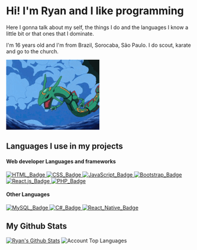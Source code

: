 <html lang="pt-br">
    <body>
        <h1>Hi! I'm Ryan and I like programming</h1>
        <p>Here I gonna talk about my self, the things I do and the languages I know a little bit or that ones that I dominate.</p>
        <p>I'm 16 years old and I'm from Brazil, Sorocaba, São Paulo. I do scout, karate and go to the church.</p>
        <img src="source/rayquaza.gif" alt="rayquaza-gif" width="50%">
        <h2>Languages I use in my projects</h2>
        <h4>Web developer Languages and frameworks</h4>
        <a href="https://developer.mozilla.org/en-US/docs/Web/HTML">
            <img src="https://img.shields.io/badge/HTML--ff883e?style=for-the-badge&labelColor=ffffff&logo=html5" alt="HTML_Badge">
        </a>
        <a href="https://developer.mozilla.org/en-US/docs/Web/CSS">
            <img src="https://img.shields.io/badge/CSS--2965f1?style=for-the-badge&labelColor=2965f1&logo=css3" alt="CSS_Badge">
        </a>
        <a href="https://developer.mozilla.org/en-US/docs/Web/JavaScript">
            <img src="https://img.shields.io/badge/JavaScript--f0db4f?style=for-the-badge&labelColor=323330&logo=javascript" alt="JavaScript_Badge">
        </a>
        <a href="https://getbootstrap.com/docs/5.3/getting-started/introduction/">
            <img src="https://img.shields.io/badge/Bootstrap5--712cf9?style=for-the-badge&labelColor=4c0bce&logo=bootstrap" alt="Bootstrap_Badge">
        </a>
        <a href="https://react.dev/learn">
            <img src="https://img.shields.io/badge/React.js--88dded?style=for-the-badge&labelColor=+%234c768d&logo=react" alt="React.js_Badge">
        </a>
        <a href="https://www.php.net/docs.php">
            <img src="https://img.shields.io/badge/PHP--8993be?style=for-the-badge&labelColor=232531&logo=php" alt="PHP_Badge">
        </a>
        <h4>Other Languages</h4>
        <a href="https://dev.mysql.com/doc/">
            <img src="https://img.shields.io/badge/MySQL--667ef4?style=for-the-badge&labelColor=081c7b&logo=mysql" alt="MySQL_Badge">
        </a>
        <a href="https://learn.microsoft.com/en-us/dotnet/csharp/">
            <img src="https://img.shields.io/badge/C%23-512BD4?style=for-the-badge&logoColor=white" alt="C#_Badge">
        </a>
        <a href="https://reactnative.dev/docs/getting-started">
            <img src="https://img.shields.io/badge/React Native--88dded?style=for-the-badge&labelColor=+%234c768d&logo=react" alt="React_Native_Badge">
        </a>
        <h2>My Github Stats</h2>
        <div>
            <a href="https://github.com/anuraghazra/github-readme-stats"><img alt="Ryan's Github Stats" src="https://github-stats-pi-eight.vercel.app/api?username=Ryanpires-9&show_icons=true&count_private=true&theme=tokyonight" height="196px"/></a>
            <img src="https://github-stats-pi-eight.vercel.app/api/top-langs?username=Ryanpires-9&show_icons=true&locale=en&layout=compact&count_private=true&exclude_repo=github-stats&hide=html&theme=tokyonight" height="196px" alt="Account Top Languages"/>
        </div>
    </body>
</html>